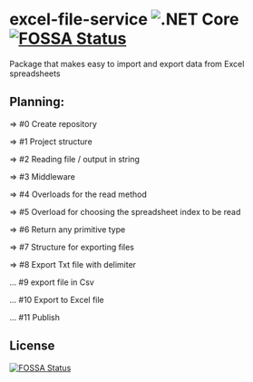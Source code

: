 # excel-file-service ![.NET Core](https://github.com/leo-oliveira-eng/excel-file-service/workflows/.NET%20Core/badge.svg) [![FOSSA Status](https://app.fossa.com/api/projects/git%2Bgithub.com%2Fleo-oliveira-eng%2Fexcel-file-service.svg?type=shield)](https://app.fossa.com/projects/git%2Bgithub.com%2Fleo-oliveira-eng%2Fexcel-file-service?ref=badge_shield)

Package that makes easy to import and export data from Excel spreadsheets 

Planning:
--------
=> #0 Create repository

=> #1 Project structure

=> #2 Reading file / output in string

=> #3 Middleware

=> #4 Overloads for the read method

=> #5 Overload for choosing the spreadsheet index to be read

=> #6 Return any primitive type

=> #7 Structure for exporting files

=> #8 Export Txt file with delimiter

... #9 export file in Csv

... #10 Export to Excel file

... #11 Publish


## License
[![FOSSA Status](https://app.fossa.com/api/projects/git%2Bgithub.com%2Fleo-oliveira-eng%2Fexcel-file-service.svg?type=large)](https://app.fossa.com/projects/git%2Bgithub.com%2Fleo-oliveira-eng%2Fexcel-file-service?ref=badge_large)
